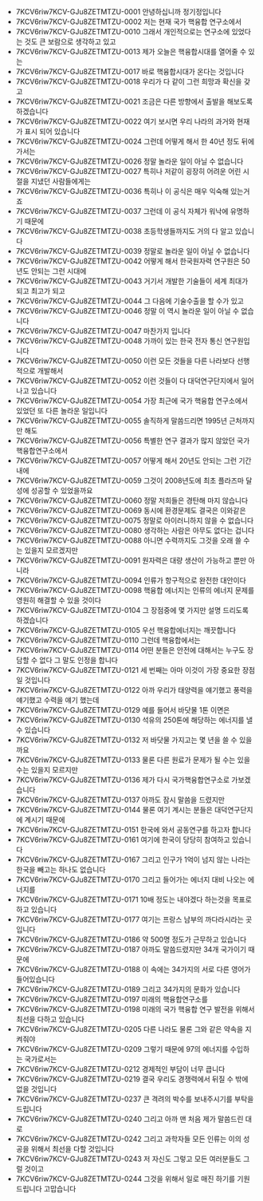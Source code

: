 - 7KCV6riw7KCV-GJu8ZETMTZU-0001 안녕하십니까 정기정입니다
- 7KCV6riw7KCV-GJu8ZETMTZU-0002 저는 현재 국가 핵융합 연구소에서
- 7KCV6riw7KCV-GJu8ZETMTZU-0010 그래서 개인적으로는 연구소에 있었다는 것도 큰 보람으로 생각하고 있고
- 7KCV6riw7KCV-GJu8ZETMTZU-0013 제가 오늘은 핵융합시대를 열어줄 수 있는
- 7KCV6riw7KCV-GJu8ZETMTZU-0017 바로 핵융합시대가 온다는 것입니다
- 7KCV6riw7KCV-GJu8ZETMTZU-0018 우리가 다 같이 그런 희망과 확신을 갖고
- 7KCV6riw7KCV-GJu8ZETMTZU-0021 조금은 다른 방향에서 출발을 해보도록 하겠습니다
- 7KCV6riw7KCV-GJu8ZETMTZU-0022 여기 보시면 우리 나라의 과거와 현재가 표시 되어 있습니다
- 7KCV6riw7KCV-GJu8ZETMTZU-0024 그런데 어떻게 해서 한 40년 정도 뒤에 가서는
- 7KCV6riw7KCV-GJu8ZETMTZU-0026 정말 놀라운 일이 아닐 수 없습니다
- 7KCV6riw7KCV-GJu8ZETMTZU-0027 특히나 저같이 굉장히 어려운 어린 시절을 지냈던 사람들에게는
- 7KCV6riw7KCV-GJu8ZETMTZU-0036 특히나 이 공식은 매우 익숙해 있는거죠
- 7KCV6riw7KCV-GJu8ZETMTZU-0037 그런데 이 공식 자체가 워낙에 유명하기 때문에
- 7KCV6riw7KCV-GJu8ZETMTZU-0038 초등학생들까지도 거의 다 알고 있습니다
- 7KCV6riw7KCV-GJu8ZETMTZU-0039 정말로 놀라운 일이 아닐 수 없습니다
- 7KCV6riw7KCV-GJu8ZETMTZU-0042 어떻게 해서 한국원자력 연구원은 50년도 안되는 그런 시대에
- 7KCV6riw7KCV-GJu8ZETMTZU-0043 거기서 개발한 기술들이 세계 최대가 되고 최고가 되고
- 7KCV6riw7KCV-GJu8ZETMTZU-0044 그 다음에 기술수출을 할 수가 있고
- 7KCV6riw7KCV-GJu8ZETMTZU-0046 정말 이 역시 놀라운 일이 아닐 수 없습니다
- 7KCV6riw7KCV-GJu8ZETMTZU-0047 마찬가지 입니다
- 7KCV6riw7KCV-GJu8ZETMTZU-0048 가까이 있는 한국 전자 통신 연구원입니다
- 7KCV6riw7KCV-GJu8ZETMTZU-0050 이런 모든 것들을 다른 나라보다 선행적으로 개발해서
- 7KCV6riw7KCV-GJu8ZETMTZU-0052 이런 것들이 다 대덕연구단지에서 일어나고 있습니다
- 7KCV6riw7KCV-GJu8ZETMTZU-0054 가장 최근에 국가 핵융합 연구소에서 있었던 또 다른 놀라운 일입니다
- 7KCV6riw7KCV-GJu8ZETMTZU-0055 솔직하게 말씀드리면 1995년 근처까지만 해도
- 7KCV6riw7KCV-GJu8ZETMTZU-0056 특별한 연구 결과가 많지 않았던 국가 핵융합연구소에서
- 7KCV6riw7KCV-GJu8ZETMTZU-0057 어떻게 해서 20년도 안되는 그런 기간내에
- 7KCV6riw7KCV-GJu8ZETMTZU-0059 그것이 2008년도에 최초 플라즈마 달성에 성공할 수 있었을까요
- 7KCV6riw7KCV-GJu8ZETMTZU-0060 정말 저희들은 경탄해 마지 않습니다
- 7KCV6riw7KCV-GJu8ZETMTZU-0069 동시에 환경문제도 결국은 이와같은
- 7KCV6riw7KCV-GJu8ZETMTZU-0075 정말로 아이러니하지 않을 수 없습니다
- 7KCV6riw7KCV-GJu8ZETMTZU-0080 생각하는 사람은 아무도 없다는 겁니다
- 7KCV6riw7KCV-GJu8ZETMTZU-0088 아니면 수력까지도 그것을 오래 쓸 수는 있을지 모르겠지만
- 7KCV6riw7KCV-GJu8ZETMTZU-0091 원자력은 대량 생산이 가능하고 뿐만 아니라
- 7KCV6riw7KCV-GJu8ZETMTZU-0094 인류가 항구적으로 완전한 대안이다
- 7KCV6riw7KCV-GJu8ZETMTZU-0098 핵융합 에너지는 인류의 에너지 문제를 영원히 해결할 수 있을 것이다
- 7KCV6riw7KCV-GJu8ZETMTZU-0104 그 장점중에 몇 가지만 설명 드리도록 하겠습니다
- 7KCV6riw7KCV-GJu8ZETMTZU-0105 우선 핵융합에너지는 깨끗합니다
- 7KCV6riw7KCV-GJu8ZETMTZU-0110 그런데 핵융합에서는
- 7KCV6riw7KCV-GJu8ZETMTZU-0114 어떤 분들은 안전에 대해서는 누구도 장담할 수 없다 그 말도 인정을 합니다
- 7KCV6riw7KCV-GJu8ZETMTZU-0121 세 번째는 아마 이것이 가장 중요한 장점일 것입니다
- 7KCV6riw7KCV-GJu8ZETMTZU-0122 아까 우리가 태양력을 얘기했고 풍력을 얘기했고 수력을 얘기 했는데
- 7KCV6riw7KCV-GJu8ZETMTZU-0129 예를 들어서 바닷물 1톤 이면은
- 7KCV6riw7KCV-GJu8ZETMTZU-0130 석유의 250톤에 해당하는 에너지를 낼 수 있습니다
- 7KCV6riw7KCV-GJu8ZETMTZU-0132 저 바닷물 가지고는 몇 년을 쓸 수 있을까요
- 7KCV6riw7KCV-GJu8ZETMTZU-0133 물론 다른 원료가 문제가 될 수는 있을 수는 있을지 모르지만
- 7KCV6riw7KCV-GJu8ZETMTZU-0136 제가 다시 국가핵융합연구소로 가보겠습니다
- 7KCV6riw7KCV-GJu8ZETMTZU-0137 아까도 잠시 말씀을 드렸지만
- 7KCV6riw7KCV-GJu8ZETMTZU-0144 물론 여기 계시는 분들은 대덕연구단지에 계시기 때문에
- 7KCV6riw7KCV-GJu8ZETMTZU-0151 한국에 와서 공동연구를 하고자 합니다
- 7KCV6riw7KCV-GJu8ZETMTZU-0161 여기에 한국이 당당히 참여하고 있습니다
- 7KCV6riw7KCV-GJu8ZETMTZU-0167 그리고 인구가 1억이 넘지 않는 나라는 한국을 빼고는 하나도 없습니다
- 7KCV6riw7KCV-GJu8ZETMTZU-0170 그리고 들어가는 에너지 대비 나오는 에너지를
- 7KCV6riw7KCV-GJu8ZETMTZU-0171 10배 정도는 내야겠다 하는것을 목표로 하고 있습니다
- 7KCV6riw7KCV-GJu8ZETMTZU-0177 여기는 프랑스 남부의 까다라시라는 곳입니다
- 7KCV6riw7KCV-GJu8ZETMTZU-0186 약 500명 정도가 근무하고 있습니다
- 7KCV6riw7KCV-GJu8ZETMTZU-0187 아까도 말씀드렸지만 34개 국가이기 때문에
- 7KCV6riw7KCV-GJu8ZETMTZU-0188 이 속에는 34가지의 서로 다른 영어가 들어있습니다
- 7KCV6riw7KCV-GJu8ZETMTZU-0189 그리고 34가지의 문화가 있습니다
- 7KCV6riw7KCV-GJu8ZETMTZU-0197 미래의 핵융합연구소를
- 7KCV6riw7KCV-GJu8ZETMTZU-0198 미래의 국가 핵융합 연구 발전을 위해서 최선을 다하고 있습니다
- 7KCV6riw7KCV-GJu8ZETMTZU-0205 다른 나라도 물론 그와 같은 약속을 지켜줘야
- 7KCV6riw7KCV-GJu8ZETMTZU-0209 그렇기 때문에 97의 에너지를 수입하는 국가로서는
- 7KCV6riw7KCV-GJu8ZETMTZU-0212 경제적인 부담이 너무 큽니다
- 7KCV6riw7KCV-GJu8ZETMTZU-0219 결국 우리도 경쟁력에서 뒤질 수 밖에 없을 것입니다
- 7KCV6riw7KCV-GJu8ZETMTZU-0237 큰 격려의 박수를 보내주시기를 부탁을 드립니다
- 7KCV6riw7KCV-GJu8ZETMTZU-0240 그리고 아까 맨 처음 제가 말씀드린 대로
- 7KCV6riw7KCV-GJu8ZETMTZU-0242 그리고 과학자들 모든 인류는 이의 성공을 위해서 최선을 다할 것입니다
- 7KCV6riw7KCV-GJu8ZETMTZU-0243 저 자신도 그렇고 모든 여러분들도 그럴 것이고
- 7KCV6riw7KCV-GJu8ZETMTZU-0244 그것을 위해서 일로 매진 하기를 기원 드립니다 고맙습니다
